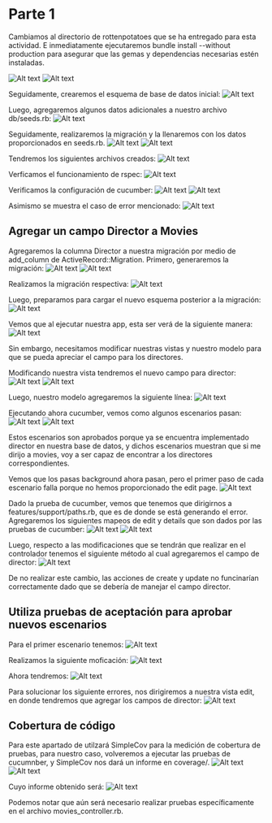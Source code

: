 # Parte 1

Cambiamos al directorio de rottenpotatoes que se ha entregado para esta actividad. E inmediatamente ejecutaremos bundle install --without production para asegurar que las gemas y dependencias necesarias estén instaladas.

![Alt text](image.png)
![Alt text](image-2.png)

Seguidamente, crearemos el esquema de base de datos inicial:
![Alt text](image-3.png)

Luego, agregaremos algunos datos adicionales a nuestro archivo db/seeds.rb:
![Alt text](image-4.png)

Seguidamente, realizaremos la migración y la llenaremos con los datos proporcionados en seeds.rb.
![Alt text](image-5.png)
![Alt text](image-6.png)

Tendremos los siguientes archivos creados:
![Alt text](image-7.png)

Verficamos el funcionamiento de rspec:
![Alt text](image-8.png)

Verificamos la configuración de cucumber:
![Alt text](image-10.png)
![Alt text](image-11.png)

Asimismo se muestra el caso de error mencionado:
![Alt text](image-12.png)


## Agregar un campo Director a Movies

Agregaremos la columna Director a nuestra migración por medio de add_column de ActiveRecord::Migration. Primero, generaremos la migración:
![Alt text](image-16.png)
![Alt text](image-17.png)

Realizamos la migración respectiva:
![Alt text](image-18.png)

Luego, preparamos para cargar el nuevo esquema posterior a la migración:
![Alt text](image-19.png)

Vemos que al ejecutar nuestra app, esta ser verá de la siguiente manera:
![Alt text](image-20.png)

Sin embargo, necesitamos modificar nuestras vistas y nuestro modelo para que se pueda apreciar el campo para los directores.

Modificando nuestra vista tendremos el nuevo campo para director:
![Alt text](image-23.png)
![Alt text](image-21.png)

Luego, nuestro modelo agregaremos la siguiente línea:
![Alt text](image-22.png)

Ejecutando ahora cucumber, vemos como algunos escenarios pasan:
![Alt text](image-26.png)
![Alt text](image-25.png)

Estos escenarios son aprobados porque ya se encuentra implementado director en nuestra base de datos, y dichos escenarios muestran que si me dirijo a movies, voy a ser capaz de encontrar a los directores correspondientes.

Vemos que los pasas background ahora pasan, pero el primer paso de cada escenario falla porque no hemos proporcionado the edit page.
![Alt text](image-27.png)

Dado la prueba de cucumber, vemos que tenemos que dirigirnos a features/support/paths.rb, que es de donde se está generando el error. Agregaremos los siguientes mapeos de edit y details que son dados por las pruebas de cucumber:
![Alt text](image-28.png)
![Alt text](image-29.png)

Luego, respecto a las modificaciones que se tendrán que realizar en el controlador tenemos el siguiente método al cual agregaremos el campo de director:
![Alt text](image-30.png)

De no realizar este cambio, las acciones de create y update no funcinarían correctamente dado que se debería de manejar el campo director.


## Utiliza pruebas de aceptación para aprobar nuevos escenarios

Para el primer escenario tenemos:
![Alt text](image-31.png)

Realizamos la siguiente moficación:
![Alt text](image-32.png)

Ahora tendremos:
![Alt text](image-33.png)

Para solucionar los siguiente errores, nos dirigiremos a nuestra vista edit, en donde tendremos que agregar los campos de director:
![Alt text](image-34.png)



## Cobertura de código

Para este apartado de utilzará SimpleCov para la medición de cobertura de pruebas, para nuestro caso, volveremos a ejecutar las pruebas de cucumnber, y SimpleCov nos dará un informe en coverage/.
![Alt text](image-35.png)
![Alt text](image-36.png)

Cuyo informe obtenido será:
![Alt text](image-37.png)

Podemos notar que aún será necesario realizar pruebas específicamente en el archivo movies_controller.rb.
